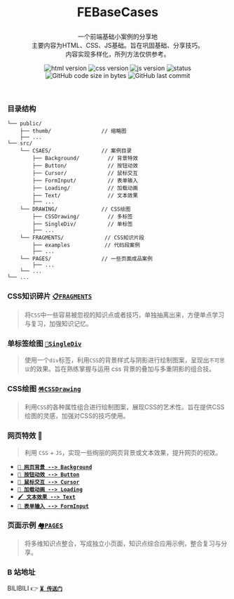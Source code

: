 # <p align=center>FEBaseCases</p>

<p align=center>
一个前端基础小案例的分享地
<br>主要内容为HTML、CSS、JS基础。旨在巩固基础、分享技巧。
<br>内容实现多样化，所列方法仅供参考。</p>

<p align=center>
<img src='https://img.shields.io/badge/HTML-5-blue?style=flat-square' alt="html version" style='cursor:pointer' />
<img src='https://img.shields.io/badge/CSS-3-blue?style=flat-square' alt="css version" style='cursor:pointer' />
<img src='https://img.shields.io/badge/JavaScript-ES6+-blue?style=flat-square' alt="js version" style='cursor:pointer' />
<img src='https://img.shields.io/badge/status-updating-orange?style=flat-square' alt="status" style='cursor:pointer' />
<br>
<img alt="GitHub code size in bytes" src="https://img.shields.io/github/languages/code-size/tabloving/FEBaseCases?style=flat-square&color=%23768bd4" style='cursor:pointer'>

<img alt="GitHub last commit" src="https://img.shields.io/github/last-commit/tabloving/FEBaseCases?style=flat-square&color=%237cb342" style='cursor:pointer'>
</p>

<br>

### 目录结构

```
└── public/
    ├── thumb/                // 缩略图
    ├── ...
└── src/
    └── CSAES/                // 案例目录
        ├── Background/         // 背景特效
        ├── Button/             // 按钮动效
        ├── Cursor/             // 鼠标交互
        ├── FormInput/          // 表单输入
        ├── Loading/            // 加载动画
        ├── Text/               // 文本效果
        ├── ...
    └── DRAWING/              // CSS绘图
        ├── CSSDrawing/         // 多标签 
        ├── SingleDiv/          // 单标签
        ├── ...
    └── FRAGMENTS/             // CSS知识片段     
        ├── examples           // 代码段案例
        ├── ... 
    └── PAGES/                // 一些页面成品案例
        ├── ...
    └── ...
└── ...
```

### CSS知识碎片 [`📋FRAGMENTS`](/src/FRAGMENTS/README.md)

> 将`CSS`中一些容易被忽视的知识点或者技巧，单独抽离出来，方便单点学习与复习，加强知识记忆。

### 单标签绘图 [`🌵SingleDiv`](/src/DRAWING/SingleDiv/README.md)

> 使用一个`div`标签，利用`CSS`的背景样式与阴影进行绘制图案，呈现出`不可思议`的效果。旨在熟练掌握与运用 css 背景的叠加与多重阴影的组合技。

### CSS绘图 [`🪅CSSDrawing`](/src/DRAWING/CSSDrawing/README.md)

> 利用`CSS`的各种属性组合进行绘制图案，展现CSS的艺术性。旨在提供CSS绘图的灵感，加强对CSS的技巧使用。


### 网页特效 🍁

> 利用 `CSS` + `JS`，实现一些绚丽的网页背景或文本效果，提升网页的视效。

- [**`🧱 网页背景 --> Background`**](src/CASES/Background/)
- [**`🥕 按钮动效 --> Button`**](src/CASES/Button/)
- [**`💞 鼠标交互 --> Cursor`**](src/CASES/Cursor/)
- [**`🍂 加载动画 --> Loading`**](src/CASES/Loading/)
- [**`🖌️ 文本效果 --> Text`**](src/CASES/Text/)
- [**`🧮 表单输入 --> FormInput`**](src/CASES/FormInput/)

### 页面示例 [`🏘️PAGES`](/src/PAGES/README.md)

> 将多维知识点整合，写成独立小页面，知识点综合应用示例，整合复习与分享。

### B 站地址

BILIBILI 👉 [**`⏳ 传送门`**](https://space.bilibili.com/30569760)

